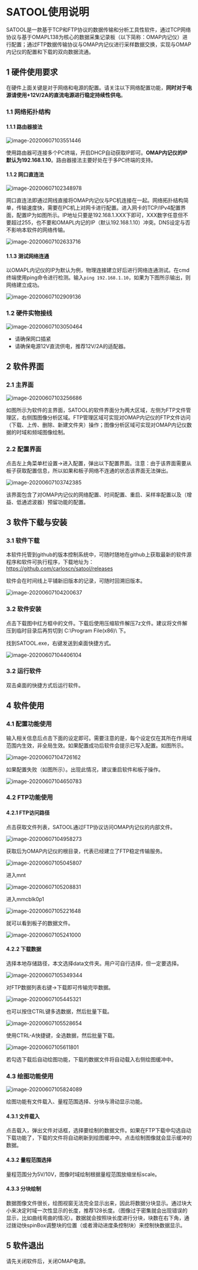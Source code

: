 # SATOOL使用说明

SATOOL是一款基于TCP和FTP协议的数据传输和分析工具性软件，通过TCP网络协议与基于OMAPL138为核心的数据采集记录板（以下简称：OMAP内记仪）进行配置；通过FTP数据传输协议与OMAP内记仪进行采样数据交换，实现与OMAP内记仪的配置和下载的双向数据流通。

## 1 硬件使用要求

在硬件上面关键是对于网络和电源的配置。请关注以下网络配置功能，**同时对于电源请使用+12V/2A的直流电源进行稳定持续性供电**。

### 1.1 网络拓扑结构

#### 1.1.1 路由器接法

![image-20200607103551446](SATOOL使用说明/image-20200607103551446.png)

使用路由器可连接多个PC终端，开启DHCP自动获取IP即可。**OMAP内记仪的IP默认为192.168.1.10**。路由器接法主要好处在于多PC终端的支持。

#### 1.1.2 网口直连法

![image-20200607102348978](SATOOL使用说明/image-20200607102348978.png)

网口直连法即通过网线直接将OMAP内记仪与PC机连接在一起。网络拓扑结构简单，传输速度快，需要在PC机上对网卡进行配置。进入网卡的TCP/IPv4配置界面，配置IP为如图所示。IP地址只要是192.168.1.XXX下即可，XXX数字任意但不要超过255，也不要和OMAPL内记的IP（默认192.168.1.10）冲突。DNS设定与否不影响本软件的网络传输。

![image-20200607102633716](SATOOL使用说明/image-20200607102633716.png)

#### 1.1.3 测试网络连通

以OMAPL内记仪的IP为默认为例，物理连接建立好后进行网络连通测试。在cmd终端使用ping命令进行检测。输入`ping 192.168.1.10`，如果为下图所示输出，则网络建立成功。

![image-20200607102909136](SATOOL使用说明/image-20200607102909136.png)

### 1.2 硬件实物接线

![image-20200607103050464](SATOOL使用说明/image-20200607103050464.png)

* 请确保网口插紧
* 请确保电源12V直流供电，推荐12V/2A的适配器。

## 2 软件界面

### 2.1 主界面

![image-20200607103256686](SATOOL使用说明/image-20200607103256686.png)

如图所示为软件的主界面，SATOOL的软件界面分为两大区域，左侧为FTP文件管理区，右侧围图像分析区域。FTP管理区域可实现对OMAP内记仪的FTP文件访问（下载、上传、删除、新建文件夹）操作；图像分析区域可实现对OMAP内记仪数据的时域和频域图像绘制。

### 2.2 配置界面

点击左上角菜单栏设置->进入配置，弹出以下配置界面。注意：由于该界面需要从板子获取配置信息，所以如果和板子网络不连通的状态该界面无法弹出。

![image-20200607103742385](SATOOL使用说明/image-20200607103742385.png)

该界面包含了对OMAP内记仪的网络配置、时间配置、重启、采样率配置以及（增益、低通滤波器）预留功能的配置。

## 3 软件下载与安装

### 3.1 软件下载

本软件托管到github的版本控制系统中，可随时随地在github上获取最新的软件源程序和软件可执行程序，下载地址为： https://github.com/carloscn/satool/releases

软件会在时间线上平铺新旧版本的记录，可随时回溯旧版本。

![image-20200607104200637](SATOOL使用说明/image-20200607104200637.png)

### 3.2 软件安装

点击下载图中红方框中的文件。下载后使用压缩软件解压7z文件。建议将文件解压到临时目录后再剪切到 C:\Program File(x86)\ 下。

找到SATOOL.exe，右键发送到桌面快捷方式。

![image-20200607104406104](SATOOL使用说明/image-20200607104406104.png)

### 3.2 运行软件

双击桌面的快捷方式后运行软件。

## 4 软件使用

### 4.1 配置功能使用

输入相关信息后点击下面的设定即可。需要注意的是，每个设定仅在其所在作用域范围内生效，非全局生效。如果配置成功后软件会提示已写入配置。如图所示。

![image-20200607104726162](SATOOL使用说明/image-20200607104726162.png)

如果配置失败（如图所示）。出现此情况，建议重启软件和板子操作。

![image-20200607104650783](SATOOL使用说明/image-20200607104650783.png)

### 4.2 FTP功能使用

#### 4.2.1 FTP访问路径

点击获取文件列表，SATOOL通过FTP协议访问OMAP内记仪的内部文件。

![image-20200607104958273](SATOOL使用说明/image-20200607104958273.png)

获取后为OMAP内记仪的根目录，代表已经建立了FTP稳定传输服务。

![image-20200607105045807](SATOOL使用说明/image-20200607105045807.png)

进入mnt

![image-20200607105208831](SATOOL使用说明/image-20200607105208831.png)

进入mmcblk0p1

![image-20200607105221648](SATOOL使用说明/image-20200607105221648.png)

就可以看到板子的数据文件。

![image-20200607105241000](SATOOL使用说明/image-20200607105241000.png)

#### 4.2.2 下载数据

选择本地存储路径，本文选择data文件夹。用户可自行选择，但一定要选择。

![image-20200607105349344](SATOOL使用说明/image-20200607105349344.png)

对FTP数据列表右键->下载即可传输完毕数据。

![image-20200607105445321](SATOOL使用说明/image-20200607105445321.png)

也可以按住CTRL键多选数据，然后批量下载。

![image-20200607105528654](SATOOL使用说明/image-20200607105528654.png)

使用CTRL-A快捷键，全选数据，然后批量下载。

![image-20200607105611801](SATOOL使用说明/image-20200607105611801.png)

若勾选下载后自动绘图功能，下载的数据文件将自动载入右侧绘图缓冲中。

### 4.3 绘图功能使用

![image-20200607105824089](SATOOL使用说明/image-20200607105824089.png)

绘图功能有文件载入、量程范围选择、分块与滑动显示功能。

#### 4.3.1 文件载入

点击载入，弹出文件对话框，选择要绘制的数据文件。如果在FTP下载中勾选自动下载功能了，下载的文件将自动刷新到绘图缓冲中。点击绘制图像就会显示缓冲的数据。

#### 4.3.2 量程范围选择

量程范围分为5V/10V，图像时域绘制根据量程范围放缩坐标scale。

#### 4.3.3 分块绘制

数据图像文件很长，绘图视窗无法完全显示出来，因此将数据分块显示。通过块大小来决定时域一次性显示的长度，推荐128长度。（图像过于密集就会出现错误的显示，比如曲线弯曲的情况）。数据就会按照块长度进行分块，块数在右下角，通过拨动快spinBox调整块的位置（或者滑动进度条控制块）来控制快数据显示。

## 5 软件退出

请先关闭软件后，关闭OMAP电源。